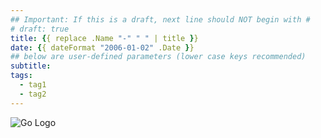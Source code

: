 ```yaml
---
## Important: If this is a draft, next line should NOT begin with #
# draft: true
title: {{ replace .Name "-" " " | title }}
date: {{ dateFormat "2006-01-02" .Date }}
## below are user-defined parameters (lower case keys recommended)
subtitle:
tags:
  - tag1
  - tag2
---
```


![Go Logo](/images/go-logo_black.png)


<!--
  created {{ now }}
-->
